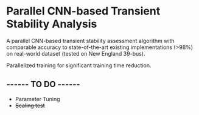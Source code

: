 # Parallel CNN-based Transient Stability Analysis

A parallel CNN-based transient stability assessment algorithm with comparable accuracy to state-of-the-art existing implementations (>98%) on real-world dataset (tested on New England 39-bus).

Parallelized training for significant training time reduction.

## ------ TO DO ------

- Parameter Tuning
- ~~Scaling test~~
